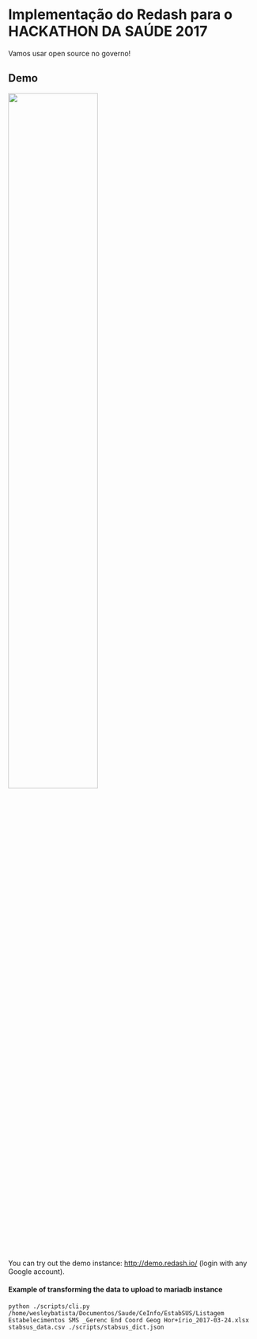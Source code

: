 # Implementação do Redash para o HACKATHON DA SAÚDE 2017

Vamos usar open source no governo!

## Demo

<img src="https://cloud.githubusercontent.com/assets/71468/17391289/8e83878e-5a1d-11e6-8938-af9054a33b19.gif" width="60%"/>

You can try out the demo instance: http://demo.redash.io/ (login with any Google account).


#### Example of transforming the data to upload to mariadb instance

```
python ./scripts/cli.py /home/wesleybatista/Documentos/Saude/CeInfo/EstabSUS/Listagem Estabelecimentos SMS _Gerenc End Coord Geog Hor+írio_2017-03-24.xlsx stabsus_data.csv ./scripts/stabsus_dict.json
```
